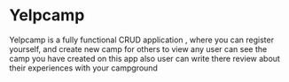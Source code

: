 # Yelpcamp
Yelpcamp is a fully functional CRUD application , where you can register yourself, and create new camp for others to view any user can see the camp you have created on this app also user can write there review about their experiences with your campground 
